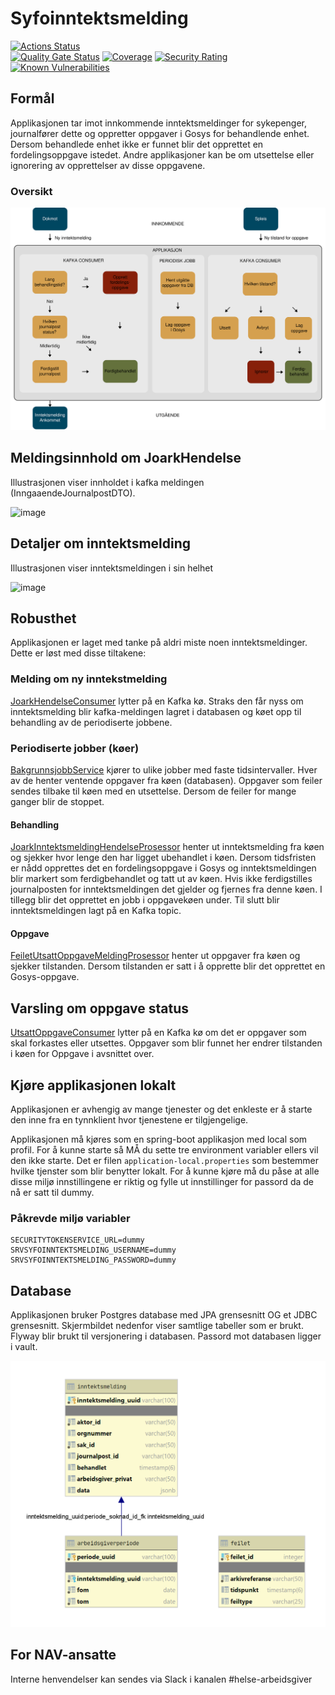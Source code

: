 # Syfoinntektsmelding

[![Actions Status](https://github.com/navikt/syfoinntektsmelding/workflows/Bygg%20og%20deploy%20til%20prod/badge.svg)](https://github.com/navikt/syfoinntektsmelding/actions)  
[![Quality Gate Status](https://sonarcloud.io/api/project_badges/measure?project=navikt_syfoinntektsmelding&metric=alert_status)](https://sonarcloud.io/dashboard?id=navikt_syfoinntektsmelding) 
[![Coverage](https://sonarcloud.io/api/project_badges/measure?project=navikt_syfoinntektsmelding&metric=coverage)](https://sonarcloud.io/dashboard?id=navikt_syfoinntektsmelding) 
[![Security Rating](https://sonarcloud.io/api/project_badges/measure?project=navikt_syfoinntektsmelding&metric=security_rating)](https://sonarcloud.io/dashboard?id=navikt_syfoinntektsmelding)
[![Known Vulnerabilities](https://snyk.io/test/github/navikt/syfoinntektsmelding/badge.svg)](https://app.snyk.io/org/helsearbeidsgiver/project/5473b422-69d5-4b60-8596-0b7402691762) 

## Formål
Applikasjonen tar imot innkommende inntektsmeldinger for sykepenger, journalfører dette og oppretter oppgaver i
Gosys for behandlende enhet. Dersom behandlede enhet ikke er funnet blir det opprettet en fordelingsoppgave istedet.
Andre applikasjoner kan be om utsettelse eller ignorering av opprettelser av disse oppgavene.

### Oversikt

![image](docs/hovedflyt.svg)

## Meldingsinnhold om JoarkHendelse
Illustrasjonen viser innholdet i kafka meldingen (InngaaendeJournalpostDTO).

![image](docs/InngaaendeJournalpostDTO.png)

## Detaljer om inntektsmelding
Illustrasjonen viser inntektsmeldingen i sin helhet

![image](docs/inntektsmelding.png)

## Robusthet
Applikasjonen er laget med tanke på aldri miste noen inntektsmeldinger. Dette er løst med disse tiltakene:

### Melding om ny inntekstmelding
[JoarkHendelseConsumer](/src/main/kotlin/no/nav/syfo/kafkamottak/JoarkHendelseConsumer) lytter på en 
Kafka kø. Straks den får nyss om inntektsmelding blir kafka-meldingen lagret i databasen og køet opp til behandling av de
periodiserte jobbene.

### Periodiserte jobber (køer)
[BakgrunnsjobbService](/src/main/kotlin/no/nav/syfo/bakgrunnsjobb/BakgrunnsjobbService) kjører to ulike jobber med faste
tidsintervaller. Hver av de henter ventende oppgaver fra køen (databasen). Oppgaver som feiler sendes tilbake til køen 
med en utsettelse. Dersom de feiler for mange ganger blir de stoppet.

#### Behandling
[JoarkInntektsmeldingHendelseProsessor](/src/main/kotlin/no/nav/syfo/kafkamottak/JoarkInntektsmeldingHendelseProsessor) henter 
ut inntektsmelding fra køen og sjekker hvor lenge den har ligget ubehandlet i køen. Dersom tidsfristen er nådd opprettes
det en fordelingsoppgave i Gosys og inntektsmeldingen blir markert som ferdigbehandlet og tatt ut av køen. Hvis ikke
ferdigstilles journalposten for inntektsmeldingen det gjelder og fjernes fra denne køen. I tillegg blir det opprettet 
en jobb i oppgavekøen under. Til slutt blir inntektsmeldingen lagt på en Kafka topic. 

#### Oppgave
[FeiletUtsattOppgaveMeldingProsessor](/src/main/kotlin/no/nav/syfo/utsattoppgave/FeiletUtsattOppgaveMeldingProsessor) henter 
ut oppgaver fra køen og sjekker tilstanden. Dersom tilstanden er satt i å opprette blir det opprettet en Gosys-oppgave.

## Varsling om oppgave status
[UtsattOppgaveConsumer](/src/main/kotlin/no/nav/syfo/utsattoppgave/UtsattOppgaveConsumer) lytter på en Kafka kø om det
er oppgaver som skal forkastes eller utsettes. Oppgaver som blir funnet her endrer tilstanden
i køen for Oppgave i avsnittet over.

## Kjøre applikasjonen lokalt
Applikasjonen er avhengig av mange tjenester og det enkleste er å starte den inne fra en 
tynnklient hvor tjenestene er 
tilgjengelige. 

Applikasjonen må kjøres som en spring-boot applikasjon med local som profil. For å kunne starte 
så MÅ du sette tre 
environment variabler ellers vil den ikke starte. Det er filen `application-local.properties` 
som bestemmer hvilke tjenster som blir benytter lokalt. For å kunne kjøre må du påse at alle
disse miljø innstillingene er riktig og fylle ut innstillinger for passord da de nå er satt 
til dummy.

### Påkrevde miljø variabler
```
SECURITYTOKENSERVICE_URL=dummy
SRVSYFOINNTEKTSMELDING_USERNAME=dummy
SRVSYFOINNTEKTSMELDING_PASSWORD=dummy
```


## Database
Applikasjonen bruker Postgres database med JPA grensesnitt OG et JDBC grensesnitt. Skjermbildet nedenfor viser samtlige 
tabeller som er brukt.
Flyway blir brukt til versjonering i databasen. Passord mot databasen ligger i vault. 

![image](docs/datamodell.png)

## For NAV-ansatte
Interne henvendelser kan sendes via Slack i kanalen #helse-arbeidsgiver
